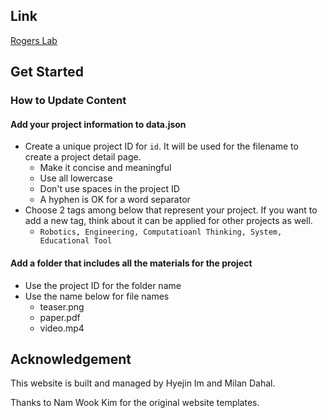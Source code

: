 ## Link

[Rogers Lab](https://hyejinim.github.io/rogerslab)

## Get Started

### How to Update Content
#### Add your project information to data.json
* Create a unique project ID for `id`. It will be used for the filename to create a project detail page.
  * Make it concise and meaningful
  * Use all lowercase
  * Don't use spaces in the project ID
  * A hyphen is OK for a word separator
* Choose 2 tags among below that represent your project. If you want to add a new tag, think about it can be applied for other projects as well.
  * `Robotics, Engineering, Computatioanl Thinking, System, Educational Tool`
#### Add a folder that includes all the materials for the project
* Use the project ID for the folder name
* Use the name below for file names
  * teaser.png
  * paper.pdf
  * video.mp4

## Acknowledgement
This website is built and managed by Hyejin Im and Milan Dahal.

Thanks to Nam Wook Kim for the original website templates.
